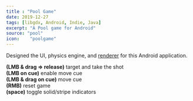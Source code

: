 ```yaml
---
title : "Pool Game"
date: 2019-12-27
tags: [libgdx, Android, Indie, Java]
excerpt: "A Pool game for Android"
source: "pool"
icon:    "poolgame"
---
```

Designed the UI, physics engine, and <a href="/PoolBall">renderer</a> for this Android application.
<script src="soundmanager2-setup.js" id="setup"></script>
<script src="soundmanager2-jsmin.js" id="jsmin"></script>
<div id="embed-html" display="inline-block"></div>

<script type="text/javascript" src="/PoolGame/html.nocache.js"></script>

<script>
  function handleMouseDown(evt) {
    evt.preventDefault();
    evt.stopPropagation();
    evt.target.style.cursor = 'default';
    window.focus();
  }

  function handleMouseUp(evt) {
    evt.preventDefault();
    evt.stopPropagation();
    evt.target.style.cursor = '';
  }
  document.getElementById('embed-html').addEventListener('mousedown', handleMouseDown, false);
  document.getElementById('embed-html').addEventListener('mouseup', handleMouseUp, false);
</script>
**(LMB & drag => release)** target and take the shot  
**(LMB on cue)** enable move cue  
**(LMB & drag on cue)** move cue  
**(RMB)** reset game  
**(space)** toggle solid/stripe indicators
